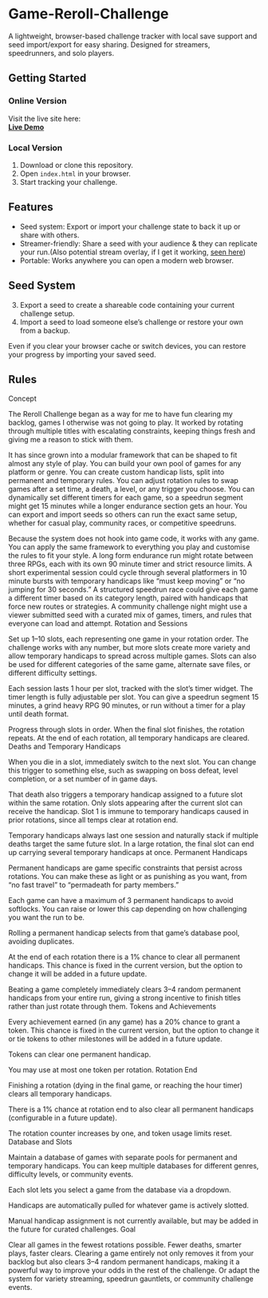 # Game-Reroll-Challenge

A lightweight, browser-based challenge tracker with local save support and seed import/export for easy sharing. Designed for streamers, speedrunners, and solo players.

## Getting Started

### Online Version
Visit the live site here:  
**[Live Demo](https://Artorosia.github.io/Game-Reroll-Challenge)**

### Local Version
1. Download or clone this repository.
2. Open `index.html` in your browser.
3. Start tracking your challenge.

## Features

- Seed system: Export or import your challenge state to back it up or share with others.
- Streamer-friendly: Share a seed with your audience & they can replicate your run.(Also potential stream overlay, if I get it working, [seen here](https://i.imgur.com/Enjv4rL.png))
- Portable: Works anywhere you can open a modern web browser.

## Seed System

3. Export a seed to create a shareable code containing your current challenge setup.
4. Import a seed to load someone else’s challenge or restore your own from a backup.

Even if you clear your browser cache or switch devices, you can restore your progress by importing your saved seed.

## Rules

Concept

The Reroll Challenge began as a way for me to have fun clearing my backlog, games I otherwise was not going to play. It worked by rotating through multiple titles with escalating constraints, keeping things fresh and giving me a reason to stick with them.

It has since grown into a modular framework that can be shaped to fit almost any style of play. You can build your own pool of games for any platform or genre. You can create custom handicap lists, split into permanent and temporary rules. You can adjust rotation rules to swap games after a set time, a death, a level, or any trigger you choose. You can dynamically set different timers for each game, so a speedrun segment might get 15 minutes while a longer endurance section gets an hour. You can export and import seeds so others can run the exact same setup, whether for casual play, community races, or competitive speedruns.

Because the system does not hook into game code, it works with any game. You can apply the same framework to everything you play and customise the rules to fit your style. A long form endurance run might rotate between three RPGs, each with its own 90 minute timer and strict resource limits. A short experimental session could cycle through several platformers in 10 minute bursts with temporary handicaps like “must keep moving” or “no jumping for 30 seconds.” A structured speedrun race could give each game a different timer based on its category length, paired with handicaps that force new routes or strategies. A community challenge night might use a viewer submitted seed with a curated mix of games, timers, and rules that everyone can load and attempt.
Rotation and Sessions

Set up 1–10 slots, each representing one game in your rotation order. The challenge works with any number, but more slots create more variety and allow temporary handicaps to spread across multiple games. Slots can also be used for different categories of the same game, alternate save files, or different difficulty settings.

Each session lasts 1 hour per slot, tracked with the slot’s timer widget. The timer length is fully adjustable per slot. You can give a speedrun segment 15 minutes, a grind heavy RPG 90 minutes, or run without a timer for a play until death format.

Progress through slots in order. When the final slot finishes, the rotation repeats. At the end of each rotation, all temporary handicaps are cleared.
Deaths and Temporary Handicaps

When you die in a slot, immediately switch to the next slot. You can change this trigger to something else, such as swapping on boss defeat, level completion, or a set number of in game days.

That death also triggers a temporary handicap assigned to a future slot within the same rotation. Only slots appearing after the current slot can receive the handicap. Slot 1 is immune to temporary handicaps caused in prior rotations, since all temps clear at rotation end.

Temporary handicaps always last one session and naturally stack if multiple deaths target the same future slot. In a large rotation, the final slot can end up carrying several temporary handicaps at once.
Permanent Handicaps

Permanent handicaps are game specific constraints that persist across rotations. You can make these as light or as punishing as you want, from “no fast travel” to “permadeath for party members.”

Each game can have a maximum of 3 permanent handicaps to avoid softlocks. You can raise or lower this cap depending on how challenging you want the run to be.

Rolling a permanent handicap selects from that game’s database pool, avoiding duplicates.

At the end of each rotation there is a 1% chance to clear all permanent handicaps. This chance is fixed in the current version, but the option to change it will be added in a future update.

Beating a game completely immediately clears 3–4 random permanent handicaps from your entire run, giving a strong incentive to finish titles rather than just rotate through them.
Tokens and Achievements

Every achievement earned (in any game) has a 20% chance to grant a token. This chance is fixed in the current version, but the option to change it or tie tokens to other milestones will be added in a future update.

Tokens can clear one permanent handicap.

You may use at most one token per rotation.
Rotation End

Finishing a rotation (dying in the final game, or reaching the hour timer) clears all temporary handicaps.

There is a 1% chance at rotation end to also clear all permanent handicaps (configurable in a future update).

The rotation counter increases by one, and token usage limits reset.
Database and Slots

Maintain a database of games with separate pools for permanent and temporary handicaps. You can keep multiple databases for different genres, difficulty levels, or community events.

Each slot lets you select a game from the database via a dropdown.

Handicaps are automatically pulled for whatever game is actively slotted.

Manual handicap assignment is not currently available, but may be added in the future for curated challenges.
Goal

Clear all games in the fewest rotations possible. Fewer deaths, smarter plays, faster clears. Clearing a game entirely not only removes it from your backlog but also clears 3–4 random permanent handicaps, making it a powerful way to improve your odds in the rest of the challenge. Or adapt the system for variety streaming, speedrun gauntlets, or community challenge events.
